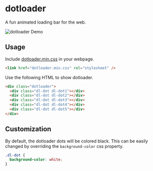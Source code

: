 # dotloader
A fun animated loading bar for the web.

![dotloader Demo](http://chromaticaldesign.com/sites/default/files/dotloader.gif)

## Usage

Include [dotloader.min.css](dotloader.min.css) in your webpage.

````html
<link href="dotloader.min.css" rel="stylesheet" />
````

Use the following HTML to show dotloader.

````html
<div class="dotloader">
  <div class="dl-dot dl-dot1"></div>
  <div class="dl-dot dl-dot2"></div>
  <div class="dl-dot dl-dot3"></div>
  <div class="dl-dot dl-dot4"></div>
  <div class="dl-dot dl-dot5"></div>
</div>
````

## Customization

By default, the dotloader dots will be colored black.  This can be easily changed by overriding the ````background-color```` css property.
````css
.dl-dot {
  background-color: white;
}
````
